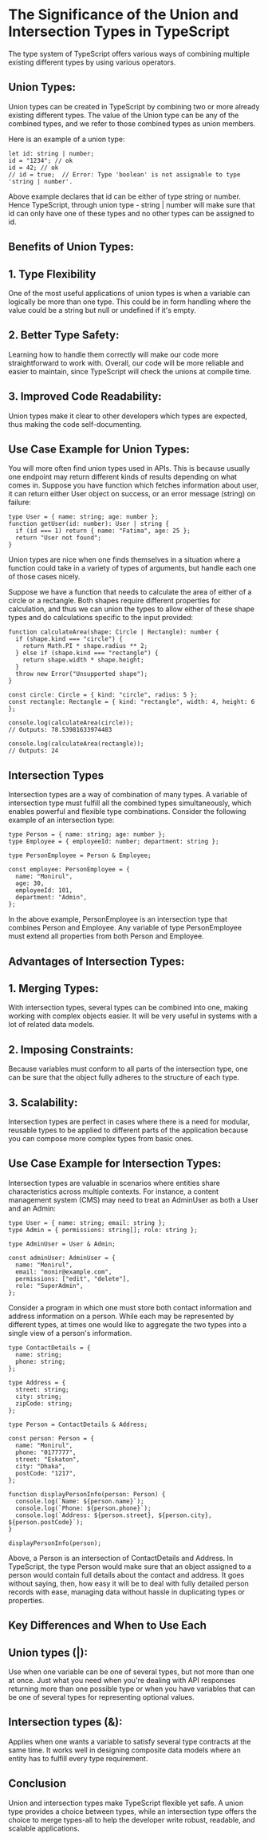 # The Significance of the Union and Intersection Types in TypeScript

The type system of TypeScript offers various ways of combining multiple existing different types by using various operators.

## Union Types:

Union types can be created in TypeScript by combining two or more already existing different types. The value of the Union type can be any of the combined types, and we refer to those combined types as union members.

Here is an example of a union type:

```tsx
let id: string | number;
id = "1234"; // ok
id = 42; // ok
// id = true;  // Error: Type 'boolean' is not assignable to type 'string | number'.
```

Above example declares that id can be either of type string or number. Hence TypeScript, through union type - string | number will make sure that id can only have one of these types and no other types can be assigned to id.

## Benefits of Union Types:

## 1. Type Flexibility

One of the most useful applications of union types is when a variable can logically be more than one type. This could be in form handling where the value could be a string but null or undefined if it's empty.

## 2. Better Type Safety:

Learning how to handle them correctly will make our code more straightforward to work with. Overall, our code will be more reliable and easier to maintain, since TypeScript will check the unions at compile time.

## 3. Improved Code Readability:

Union types make it clear to other developers which types are expected, thus making the code self-documenting.

## Use Case Example for Union Types:

You will more often find union types used in APIs. This is because usually one endpoint may return different kinds of results depending on what comes in. Suppose you have function which fetches information about user, it can return either User object on success, or an error message (string) on failure:

```tsx
type User = { name: string; age: number };
function getUser(id: number): User | string {
  if (id === 1) return { name: "Fatima", age: 25 };
  return "User not found";
}
```

Union types are nice when one finds themselves in a situation where a function could take in a variety of types of arguments, but handle each one of those cases nicely.

Suppose we have a function that needs to calculate the area of either of a circle or a rectangle. Both shapes require different properties for calculation, and thus we can union the types to allow either of these shape types and do calculations specific to the input provided:

```tsx
function calculateArea(shape: Circle | Rectangle): number {
  if (shape.kind === "circle") {
    return Math.PI * shape.radius ** 2;
  } else if (shape.kind === "rectangle") {
    return shape.width * shape.height;
  }
  throw new Error("Unsupported shape");
}

const circle: Circle = { kind: "circle", radius: 5 };
const rectangle: Rectangle = { kind: "rectangle", width: 4, height: 6 };

console.log(calculateArea(circle));
// Outputs: 78.53981633974483

console.log(calculateArea(rectangle));
// Outputs: 24
```

## Intersection Types

Intersection types are a way of combination of many types. A variable of intersection type must fulfill all the combined types simultaneously, which enables powerful and flexible type combinations.
Consider the following example of an intersection type:

```tsx
type Person = { name: string; age: number };
type Employee = { employeeId: number; department: string };

type PersonEmployee = Person & Employee;

const employee: PersonEmployee = {
  name: "Monirul",
  age: 30,
  employeeId: 101,
  department: "Admin",
};
```

In the above example, PersonEmployee is an intersection type that combines Person and Employee. Any variable of type PersonEmployee must extend all properties from both Person and Employee.

## Advantages of Intersection Types:

## 1. Merging Types:

With intersection types, several types can be combined into one, making working with complex objects easier. It will be very useful in systems with a lot of related data models.

## 2. Imposing Constraints:

Because variables must conform to all parts of the intersection type, one can be sure that the object fully adheres to the structure of each type.

## 3. Scalability:

Intersection types are perfect in cases where there is a need for modular, reusable types to be applied to different parts of the application because you can compose more complex types from basic ones.

## Use Case Example for Intersection Types:

Intersection types are valuable in scenarios where entities share characteristics across multiple contexts. For instance, a content management system (CMS) may need to treat an AdminUser as both a User and an Admin:

```tsx
type User = { name: string; email: string };
type Admin = { permissions: string[]; role: string };

type AdminUser = User & Admin;

const adminUser: AdminUser = {
  name: "Monirul",
  email: "monir@example.com",
  permissions: ["edit", "delete"],
  role: "SuperAdmin",
};
```

Consider a program in which one must store both contact information and address information on a person. While each may be represented by different types, at times one would like to aggregate the two types into a single view of a person's information.

```tsx
type ContactDetails = {
  name: string;
  phone: string;
};

type Address = {
  street: string;
  city: string;
  zipCode: string;
};

type Person = ContactDetails & Address;

const person: Person = {
  name: "Monirul",
  phone: "0177777",
  street: "Eskaton",
  city: "Dhaka",
  postCode: "1217",
};

function displayPersonInfo(person: Person) {
  console.log(`Name: ${person.name}`);
  console.log(`Phone: ${person.phone}`);
  console.log(`Address: ${person.street}, ${person.city}, ${person.postCode}`);
}

displayPersonInfo(person);
```

Above, a Person is an intersection of ContactDetails and Address. In TypeScript, the type Person would make sure that an object assigned to a person would contain full details about the contact and address. It goes without saying, then, how easy it will be to deal with fully detailed person records with ease, managing data without hassle in duplicating types or properties.

## Key Differences and When to Use Each

## Union types (|):

Use when one variable can be one of several types, but not more than one at once. Just what you need when you're dealing with API responses returning more than one possible type or when you have variables that can be one of several types for representing optional values.

## Intersection types (&):

Applies when one wants a variable to satisfy several type contracts at the same time. It works well in designing composite data models where an entity has to fulfill every type requirement.

## Conclusion

Union and intersection types make TypeScript flexible yet safe. A union type provides a choice between types, while an intersection type offers the choice to merge types-all to help the developer write robust, readable, and scalable applications.
